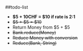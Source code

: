 ##todo-list
* **$5 + 10CHF = $10 if rate is 2:1**
* ~~$5 + $5 = $10~~
* Return Money from $5 + $5
* ~~Bank.reduce(Money)~~
* ~~Reduce Money with conversion~~
* ~~Reduce(Bank, String)~~